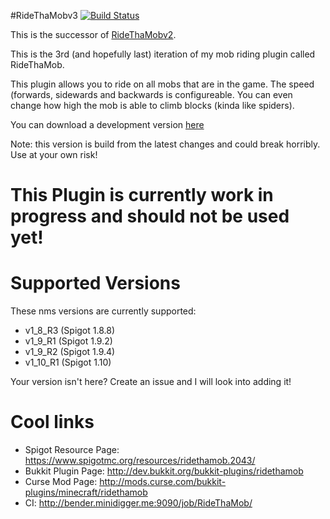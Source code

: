 #RideThaMobv3 [![Build Status](http://bender.minidigger.me:9090/job/RideThaMob/badge/icon)](http://bender.minidigger.me:9090/job/RideThaMob/)

This is the successor of [RideThaMobv2](https://github.com/MiniDigger/RideThaMobv2).

This is the 3rd (and hopefully last) iteration of my mob riding plugin called RideThaMob.

This plugin allows you to ride on all mobs that are in the game.
The speed (forwards, sidewards and backwards is configureable. You can even change how high the mob is able to climb blocks (kinda like spiders).

You can download a development version [here](http://bender.minidigger.me:9090/job/RideThaMob/lastSuccessfulBuild/artifact/target/RideThaMob.jar)
 
Note: this version is build from the latest changes and could break horribly. Use at your own risk! 

# This Plugin is currently work in progress and should not be used yet!

# Supported Versions
These nms versions are currently supported:
* v1_8_R3 (Spigot 1.8.8)
* v1_9_R1 (Spigot 1.9.2)
* v1_9_R2 (Spigot 1.9.4)
* v1_10_R1 (Spigot 1.10)
 
Your version isn't here? Create an issue and I will look into adding it!

# Cool links
* Spigot Resource Page: https://www.spigotmc.org/resources/ridethamob.2043/
* Bukkit Plugin Page:  http://dev.bukkit.org/bukkit-plugins/ridethamob
* Curse Mod Page: http://mods.curse.com/bukkit-plugins/minecraft/ridethamob
* CI: http://bender.minidigger.me:9090/job/RideThaMob/
